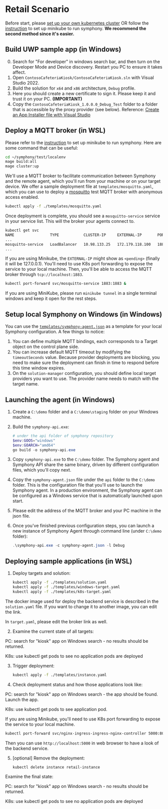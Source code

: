 # Retail Scenario

Before start, please [set up your own kubernetes cluster](https://kubernetes.io/docs/setup/) OR follow the [instruction](../../../test/localenv/README.md) to set up minikube to run symphony. **We recommend the second method since it's easier.**

## Build UWP sample app (in Windows)
0. Search for "For developer" in windows search bar, and then turn on the Developer Mode and Device discovery. Restart you PC to ensure it takes affect.
1. Open `ContosoCafeteriaKiosk/ContosoCafeteriaKiosk.sln` with Visual Studio 2022.
2. Build the solution for `x64` and `x86` architecture, `Debug` profile.
3. Here you should create a new certificate to sign it. Please keep it and trust it on your PC. **(IMPORTANT)**
4. Copy the `ContosoCafeteriaKiosk_1.0.0.0_Debug_Test` folder to a folder that is accessible by the proxy provider (see below).
Reference: [Create an App Installer file with Visual Studio](https://learn.microsoft.com/en-us/windows/msix/app-installer/create-appinstallerfile-vs)

## Deploy a MQTT broker (in WSL)

Please refer to the [instruction](../../../test/localenv/README.md) to set up minikube to run symphony. Here are some command that can be useful:

  ```bash
  cd ~/symphony/test/localenv
  mage build:all
  mage cluster:up
  ```

We'll use a MQTT broker to facilitate communication between Symphony and the remote agent, which you'll run from your machine or on your target device. 
We offer a sample deployment file at `templates/mosquitto.yaml`, which you can use to deploy a [mosquitto](https://mosquitto.org/) test MQTT broker with anonymous access enabled.

  ```bash
  kubectl apply -f ./templates/mosquitto.yaml
  ```

Once deployment is complete, you should see a `mosquitto-service` service in your service list. This will the broker your agents connect to.

  ```bash
  kubectl get svc
  NAME                TYPE           CLUSTER-IP     EXTERNAL-IP       PORT(S)
  ...
  mosquitto-service   LoadBalancer   10.98.133.25   172.179.118.100   1883:32450/TCP
  ...
  ```

If you are using Minikube, the `EXTERNAL-IP` might show as `<pending>` (finally it will be 127.0.0.1). You'll need to use K8s port forwarding to expose the service to your local machine. Then, you'll be able to access the MQTT broker through `tcp://localhost:1883`.

  ```bash
  kubectl port-forward svc/mosquitto-service 1883:1883 &
  ```

If you are using MiniKube, please run `minikube tunnel` in a single terminal windows and keep it open for the rest steps.

## Setup local Symphony on Windows (in Windows)
You can use the [`templates/symphony-agent.json`](./templates/symphony-agent.json) as a template for your local Symphony configuration. A few things to notice:

1. You can define multiple MQTT bindings, each corresponds to a Target object on the control plane side.
2. You can increase default MQTT timeout by modifying the `timeoutSeconds` value. Because provider deployments are blocking, you need to make sure the deployment can finish in time to respond before this time window expires.
3. On the `solution-manager` configuration, you should define local target providers you want to use. The provider name needs to match with the target name.

## Launching the agent (in Windows)

1. Create a `C:\demo` folder and a `C:\demo\staging` folder on your Windows machine.

2. Build the `symphony-api.exe`:

   ```powershell
   # under the api folder of symphony repository
   $env:GOOS="windows"
   $env:GOARCH="amd64"
   go build -o symphony-api.exe
   ```

3. Copy `symphony-api.exe` to the `C:\demo` folder. The Symphony agent and Symphony API share the same binary, driven by different configuration files, which you'll copy next.

4. Copy the `symphony-agent.json` file under the `api` folder to the `C:\demo` folder. This is the configuration file that you'll use to launch the Symphony agent. In a production environment, the Symphony agent can be configured as a Windows service that is automatically launched upon start.

5. Please edit the address of the MQTT broker and your PC machine in the json file.

6. Once you've finished previous configuration steps, you can launch a new instance of Symphony Agent through command line (under `C:\demo` folder):

    ```powershell
    .\symphony-api.exe -c symphony-agent.json -l Debug
    ```

## Deploying sample applications (in WSL)

1. Deploy targets and solution:

    ```bash
    kubectl apply -f ./templates/solution.yaml
    kubectl apply -f ./templates/windows-target.yaml
    kubectl apply -f ./templates/k8s-target.yaml
    ```

The docker image used for deploy the backend service is described in the `solution.yaml` file. If you want to change it to another image, you can edit the link.

In `target.yaml`, please edit the broker link as well.

2. Examine the current state of all targets:

PC: search for "kiosk" app on Windows search - no results should be returned.

K8s: use kubectl get pods to see no application pods are deployed

3. Trigger deployment:

    ```bash
    kubectl apply -f ./templates/instance.yaml
    ```

4. Check deployment status and how those applications look like:

PC: search for "kiosk" app on Windows search - the app should be found. Launch the app.

K8s: use kubectl get pods to see application pod.

If you are using Minikube, you'll need to use K8s port forwarding to expose the service to your local machine.

  ```bash
  kubectl port-forward svc/nginx-ingress-ingress-nginx-controller 5000:80 &
  ```

Then you can use `http://localhost:5000` in web browser to have a look of the backend service. 

5. [optional] Remove the deployment:

    ```bash
    kubectl delete instance retail-instance
    ```

Examine the final state:

PC: search for "kiosk" app on Windows search - no results should be returned.

K8s: use kubectl get pods to see no application pods are deployed
